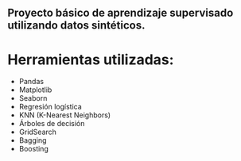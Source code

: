 ## Proyecto básico de aprendizaje supervisado utilizando datos sintéticos.

# Herramientas utilizadas:

- Pandas
- Matplotlib
- Seaborn
- Regresión logística
- KNN (K-Nearest Neighbors)
- Árboles de decisión
- GridSearch
- Bagging
- Boosting
